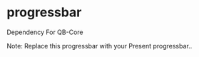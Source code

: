 # progressbar
Dependency For QB-Core

Note: Replace this progressbar with your Present progressbar.. 
